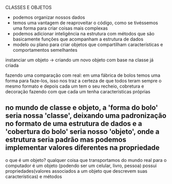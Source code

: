 CLASSES E OBJETOS
- podemos organizar nossos dados
- temos uma vantagem de reaproveitar o código, como se tivéssemos uma forma para criar coisas mais complexas
- podemos adicionar inteligência na estrutura com métodos que são basicamente funções que acompanham a estrutura de dados
- modelo ou plano para criar objetos que compartilham características e comportamentos semelhantes

instanciar um objeto -> criando um novo objeto com base na classe já criada

fazendo uma comparação com real:
em uma fábrica de bolos temos uma forma para faze-los, isso nos traz a certeza de que todos teram sempre o mesmo formato
e depois cada um tem o seu recheio, cobretura e decoração fazendo com que cada um tenha características próprias

no mundo de classe e objeto, a 'forma do bolo' seria nossa 'classe', deixando uma padronização no formato de uma estrutura de dados
e a 'cobertura do bolo' seria nosso 'objeto', onde a estrutura seria padrão mas podemos implementar valores diferentes na propriedade
-----------------------------------------------------------------------------------------------------------------------------------------------
o que é um objeto?
qualquer coisa que transportamos do mundo real para o computador é um objeto (podendo ser um celular, livro, pessoa)
possui propriedades(valores associados a um objeto que descrevem suas características) e métodos
